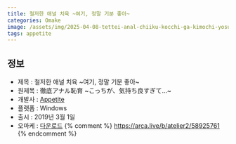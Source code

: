 ```yaml
---
title: 철저한 애널 치육 ~여기, 정말 기분 좋아~
categories: Omake
image: /assets/img/2025-04-08-tettei-anal-chiiku-kocchi-ga-kimochi-yosugite-1.jpg
tags: appetite
---
```


## 정보

* 제목 : 철저한 애널 치육 ~여기, 정말 기분 좋아~
* 원제목 : 徹底アナル恥育 ~こっちが、気持ち良すぎて…~
* 개발사 : [Appetite](/tags/appetite)
* 플랫폼 : Windows
* 출시 : 2019년 3월 1일
* 오마케 : [다운로드](/assets/omake/tettei-anal-chiiku-kocchi-ga-kimochi-yosugite.zip)
{% comment %}
https://arca.live/b/atelier2/58925761
{% endcomment %}
